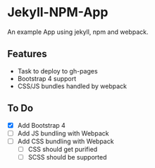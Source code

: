 # Jekyll-NPM-App

An example App using jekyll, npm and webpack.

## Features

* Task to deploy to gh-pages
* Bootstrap 4 support
* CSS/JS bundles handled by webpack

## To Do

- [x] Add Bootstrap 4
- [ ] Add JS bundling with Webpack
- [ ] Add CSS bundling with Webpack
  - [ ] CSS should get purified
  - [ ] SCSS should be supported
